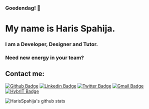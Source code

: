### Goedendag! 👋

# My name is Haris Spahija. 

### I am a Developer, Designer and Tutor.

### Need new energy in your team? 

## Contact me:

[![Github Badge](https://img.shields.io/badge/-Github-000?style=flat-square&logo=Github&logoColor=white&link=https://github.com/HarisSpahija)](https://github.com/HarisSpahija)
[![Linkedin Badge](https://img.shields.io/badge/-LinkedIn-blue?style=flat-square&logo=Linkedin&logoColor=white&link=https://www.linkedin.com/in/hspahija/)](https://www.linkedin.com/in/hspahija/)
[![Twitter Badge](https://img.shields.io/badge/-Twitter-1ca0f1?style=flat-square&labelColor=1ca0f1&logo=twitter&logoColor=white&link=https://twitter.com/spahija_haris)](https://twitter.com/spahija_haris)
[![Gmail Badge](https://img.shields.io/badge/-Gmail-c14438?style=flat-square&logo=Gmail&logoColor=white&link=mailto:haris.spahija@gmail.com)](mailto:haris.spahija@gmail.com)
[![HybrIT Badge](https://img.shields.io/badge/Working%20At-HybrIT-orange)](https://hybrit.org)

![HarisSpahija's github stats](https://github-readme-stats.vercel.app/api?username=HarisSpahija&show_icons=true&hide_border=true)
